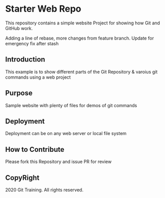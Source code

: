 # Starter Web Repo

This repository contains a simple website Project for showing how Git and GitHub work.

Adding a line of rebase, more changes from feature branch.
Update for emergency fix after stash

## Introduction

This example is to show different parts of the Git Repository & varoius git commands using a web project

## Purpose

Sample website with plenty of files for demos of git commands

## Deployment

Deployment can be on any web server or local file system

## How to Contribute

Please fork this Repository and issue PR for review

## CopyRight

2020 Git Training. All rights reserved.